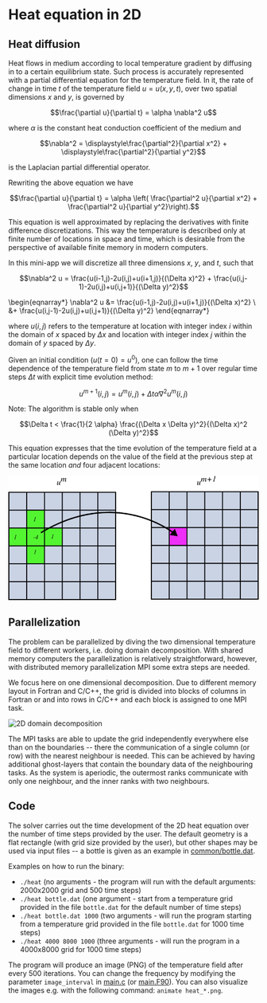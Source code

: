 <!-- Adapted from material by ENCCS -->

# Heat equation in 2D

## Heat diffusion

Heat flows in medium according to local temperature gradient by diffusing in to
a certain equilibrium state. Such process is accurately represented with a
partial differential equation for the temperature field. In it, the
rate of change in time $t$ of the temperature field $u=u(x,y,t)$, over two
spatial dimensions $x$ and $y$, is governed by 

$$\frac{\partial u}{\partial t} = \alpha \nabla^2 u$$

where $\alpha$ is the constant heat conduction coefficient of the medium and 

$$\nabla^2 = \displaystyle\frac{\partial^2}{\partial x^2} + \displaystyle\frac{\partial^2}{\partial y^2}$$

is the Laplacian partial differential operator.

Rewriting the above equation we have
   
$$\frac{\partial u}{\partial t} = \alpha \left( \frac{\partial^2 u}{\partial x^2} + \frac{\partial^2 u}{\partial y^2}\right).$$

This equation is well approximated by replacing the derivatives with finite
difference discretizations. This way the temperature is described only at finite
number of locations in space and time, which is desirable from the perspective of
available finite memory in modern computers.

In this mini-app we will discretize all three dimensions $x$, $y$, and
$t$, such that

$$\nabla^2 u  = \frac{u(i-1,j)-2u(i,j)+u(i+1,j)}{(\Delta x)^2}  + \frac{u(i,j-1)-2u(i,j)+u(i,j+1)}{(\Delta y)^2}$$


\begin{eqnarray*}
\nabla^2 u  &= \frac{u(i-1,j)-2u(i,j)+u(i+1,j)}{(\Delta x)^2} \\
 &+ \frac{u(i,j-1)-2u(i,j)+u(i,j+1)}{(\Delta y)^2}
\end{eqnarray*}

where $u(i,j)$ refers to the temperature at location with
integer index $i$ within the domain of $x$ spaced by $\Delta x$ and location
with integer index $j$ within the domain of $y$ spaced by $\Delta y$.

Given an initial condition ($u(t=0) = u^0$), one can follow the time
dependence of the temperature field from state $m$ to $m+1$ over
regular time steps $\Delta t$ with explicit 
time evolution method:

$$u^{m+1}(i,j) = u^m(i,j) + \Delta t \alpha \nabla^2 u^m(i,j)$$

Note: The algorithm is stable only when

$$\Delta t < \frac{1}{2 \alpha} \frac{(\Delta x \Delta y)^2}{(\Delta x)^2 (\Delta y)^2}$$

This equation expresses that the time evolution of the temperature
field at a particular location depends on the value of the field at
the previous step at the same location *and* four adjacent locations:

![Heat distribution is updated from 5 cell indices (green) to the center of the cells (purple). Each cell in the grid corresponds to a $(i,j)$ -combination.](img/stencil.png)

## Parallelization

The problem can be parallelized by diving the two dimensional
temperature field to different workers, i.e. doing domain
decomposition. With shared memory computers the parallelization is
relatively straightforward, however, with distributed memory
parallelization MPI some extra steps are needed.

We focus here on one dimensional decomposition. Due to different
memory layout in Fortran and C/C++, the grid is divided into blocks of columns
in Fortran or and into rows in C/C++ and each block is assigned to one
MPI task.

![2D domain decomposition](img/domain-decomposition.svg)

The MPI tasks are able to update the grid independently everywhere else than
on the boundaries -- there the communication of a single column (or row) with
the nearest neighbour is needed. This can be achieved by having additional
ghost-layers that contain the boundary data of the neighbouring tasks. As the
system is aperiodic, the outermost ranks communicate with only one neighbour,
and the inner ranks with two neighbours.


## Code

The solver carries out the time development of the 2D heat equation over the
number of time steps provided by the user. The default geometry is a flat
rectangle (with grid size provided by the user), but other shapes may be used
via input files -- a bottle is given as an example in
[common/bottle.dat](common/bottle.dat).

Examples on how to run the binary:
- `./heat`  (no arguments - the program will run with the default arguments:
             2000x2000 grid and 500 time steps)
- `./heat bottle.dat` (one argument - start from a temperature grid provided
                       in the file `bottle.dat` for the default number of time
                       steps)
- `./heat bottle.dat 1000` (two arguments - will run the program starting from
                            a temperature grid provided in the file
                            `bottle.dat` for 1000 time steps)
- `./heat 4000 8000 1000` (three arguments - will run the program in a
                           4000x8000 grid for 1000 time steps)

The program will produce an image (PNG) of the temperature field after every
500 iterations. You can change the frequency by modifying the parameter
`image_interval` in [main.c](cpp/main.cpp) (or [main.F90](fortran/main.F90)).
You can also visualize the images e.g. with the following command:
`animate heat_*.png`.

